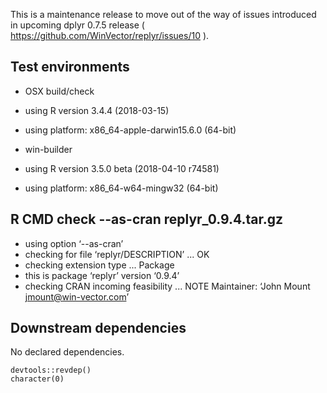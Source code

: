 
This is a maintenance release to move out of the way of issues introduced in upcoming dplyr 0.7.5 release ( https://github.com/WinVector/replyr/issues/10 ).

## Test environments

  * OSX build/check
  * using R version 3.4.4 (2018-03-15)
  * using platform: x86_64-apple-darwin15.6.0 (64-bit)


  * win-builder 
  * using R version 3.5.0 beta (2018-04-10 r74581)
  * using platform: x86_64-w64-mingw32 (64-bit)

## R CMD check --as-cran replyr_0.9.4.tar.gz 

  * using option ‘--as-cran’
  * checking for file ‘replyr/DESCRIPTION’ ... OK
  * checking extension type ... Package
  * this is package ‘replyr’ version ‘0.9.4’
  * checking CRAN incoming feasibility ... NOTE
  Maintainer: ‘John Mount <jmount@win-vector.com>’


## Downstream dependencies

No declared dependencies.

    devtools::revdep()
    character(0)
